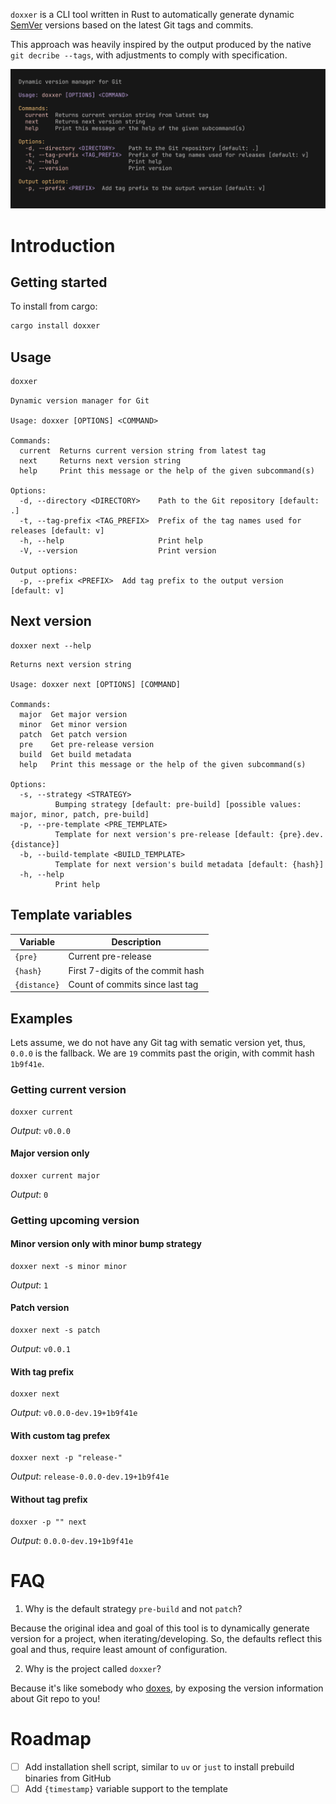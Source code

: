 `doxxer` is a CLI tool written in Rust to automatically generate dynamic
[SemVer](https://semver.org/) versions based on the latest Git tags and commits.

This approach was heavily inspired by the output produced by the native
`git decribe --tags`, with adjustments to comply with specification.

![image info](./docs/main_cli.png)

# Introduction

## Getting started

To install from cargo:

```bash
cargo install doxxer
```

## Usage

```bash
doxxer
```

```
Dynamic version manager for Git

Usage: doxxer [OPTIONS] <COMMAND>

Commands:
  current  Returns current version string from latest tag
  next     Returns next version string
  help     Print this message or the help of the given subcommand(s)

Options:
  -d, --directory <DIRECTORY>    Path to the Git repository [default: .]
  -t, --tag-prefix <TAG_PREFIX>  Prefix of the tag names used for releases [default: v]
  -h, --help                     Print help
  -V, --version                  Print version

Output options:
  -p, --prefix <PREFIX>  Add tag prefix to the output version [default: v]
```

## Next version

```
doxxer next --help
```

```
Returns next version string

Usage: doxxer next [OPTIONS] [COMMAND]

Commands:
  major  Get major version
  minor  Get minor version
  patch  Get patch version
  pre    Get pre-release version
  build  Get build metadata
  help   Print this message or the help of the given subcommand(s)

Options:
  -s, --strategy <STRATEGY>
          Bumping strategy [default: pre-build] [possible values: major, minor, patch, pre-build]
  -p, --pre-template <PRE_TEMPLATE>
          Template for next version's pre-release [default: {pre}.dev.{distance}]
  -b, --build-template <BUILD_TEMPLATE>
          Template for next version's build metadata [default: {hash}]
  -h, --help
          Print help
```

## Template variables

| Variable | Description |
|--|--|
| `{pre}` | Current pre-release |
| `{hash}` | First 7-digits of the commit hash |
| `{distance}` | Count of commits since last tag |

## Examples

Lets assume, we do not have any Git tag with sematic version yet, thus, `0.0.0`
is the fallback. We are `19` commits past the origin, with commit hash `1b9f41e`.

### Getting current version

```
doxxer current
```
*Output*: `v0.0.0`

#### Major version only

```
doxxer current major
```
*Output*: `0`

### Getting upcoming version

#### Minor version only with minor bump strategy

```
doxxer next -s minor minor
```
*Output*: `1`

#### Patch version

```
doxxer next -s patch
```
*Output*: `v0.0.1`

#### With tag prefix

```
doxxer next
```
*Output*: `v0.0.0-dev.19+1b9f41e`

#### With custom tag prefex

```
doxxer next -p "release-"
```
*Output*: `release-0.0.0-dev.19+1b9f41e`

#### Without tag prefix

```
doxxer -p "" next
```
*Output*: `0.0.0-dev.19+1b9f41e`

# FAQ

1. Why is the default strategy `pre-build` and not `patch`?

Because the original idea and goal of this tool is to dynamically generate version
for a project, when iterating/developing. So, the defaults reflect this goal and
thus, require least amount of configuration.

2. Why is the project called `doxxer`?

Because it's like somebody who [doxes](https://en.wikipedia.org/wiki/Doxing), by
exposing the version information about Git repo to you!

# Roadmap

- [ ] Add installation shell script, similar to `uv` or `just` to install prebuild binaries from GitHub
- [ ] Add `{timestamp}` variable support to the template
